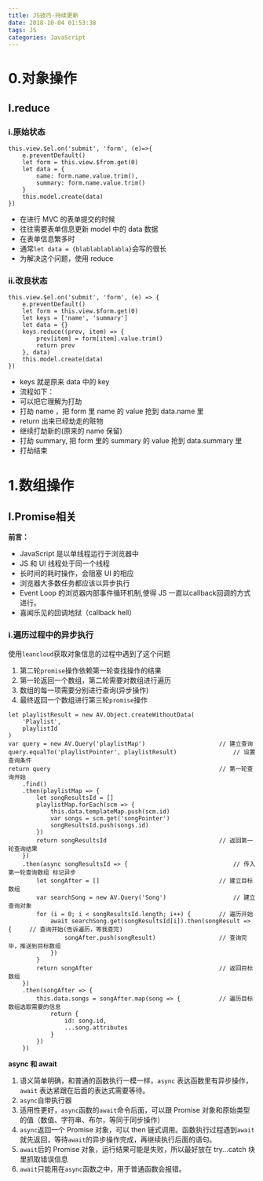 ```yaml
---
title: JS技巧-持续更新
date: 2018-10-04 01:53:38
tags: JS
categories: JavaScript
---
```


# 0.对象操作

## I.reduce

### i.原始状态

```
this.view.$el.on('submit', 'form', (e)=>{
    e.preventDefault()
    let form = this.view.$from.get(0)
    let data = {
        name: form.name.value.trim(),
        summary: form.name.value.trim()
    }
    this.model.create(data)
})
```

-   在进行 MVC 的表单提交的时候
-   往往需要表单信息更新 model 中的 data 数据
-   在表单信息繁多时
-   通常`let data = {blablablablabla}`会写的很长
-   为解决这个问题，使用 reduce

### ii.改良状态

```
this.view.$el.on('submit', 'form', (e) => {
    e.preventDefault()
    let form = this.view.$form.get(0)
    let keys = ['name', 'summary']
    let data = {}
    keys.reduce((prev, item) => {
        prev[item] = form[item].value.trim()
        return prev
    }, data)
    this.model.create(data)
})
```

-   keys 就是原来 data 中的 key
-   流程如下：
-   可以把它理解为打劫
-   打劫 name ，把 form 里 name 的 value 抢到 data.name 里
-   return 出来已经劫走的赃物
-   继续打劫新的(原来的 name 保留)
-   打劫 summary, 把 form 里的 summary 的 value 抢到 data.summary 里
-   打劫结束

# 1.数组操作
## I.Promise相关
**前言：**
- JavaScript 是以单线程运行于浏览器中
- JS 和 UI 线程处于同一个线程
- 长时间的耗时操作，会阻塞 UI 的相应
- 浏览器大多数任务都应该以异步执行
- Event Loop 的浏览器内部事件循环机制,使得 JS 一直以callback回调的方式进行。
- 喜闻乐见的回调地狱（callback hell）

### i.遍历过程中的异步执行
使用`leancloud`获取对象信息的过程中遇到了这个问题
1. 第二轮`promise`操作依赖第一轮查找操作的结果
2. 第一轮返回一个数组，第二轮需要对数组进行遍历
3. 数组的每一项需要分别进行查询(异步操作)
4. 最终返回一个数组进行第三轮`promise`操作

```
let playlistResult = new AV.Object.createWithoutData(
    'Playlist',
    playlistId
)
var query = new AV.Query('playlistMap')                     // 建立查询
query.equalTo('playlistPointer', playlistResult)                // 设置查询条件
return query                                                // 第一轮查询开始
    .find()
    .then(playlistMap => {
        let songResultsId = []
        playlistMap.forEach(scm => {
            this.data.templateMap.push(scm.id)
            var songs = scm.get('songPointer')
            songResultsId.push(songs.id)
        })
        return songResultsId                                // 返回第一轮查询结果
    })
    .then(async songResultsId => {                              // 传入第一轮查询数组 标记异步
        let songAfter = []                                  // 建立目标数组
        var searchSong = new AV.Query('Song')                   // 建立查询对象
        for (i = 0; i < songResultsId.length; i++) {        // 遍历开始
            await searchSong.get(songResultsId[i]).then(songResult => {     // 查询开始(告诉遍历，等我查完) 
                songAfter.push(songResult)                  // 查询完毕，推送到目标数组
            })
        }
        return songAfter                                    // 返回目标数组
    })
    .then(songAfter => {                                    
        this.data.songs = songAfter.map(song => {           // 遍历目标数组选取需要的信息
            return {
                id: song.id,
                ...song.attributes
            }
        })
    })
```

**async 和 await**
1. 语义简单明确，和普通的函数执行一模一样，`async` 表达函数里有异步操作，`await` 表达紧跟在后面的表达式需要等待。
2. `async`自带执行器
3. 适用性更好，`async`函数的`await`命令后面，可以跟 Promise 对象和原始类型的值（数值、字符串、布尔，等同于同步操作）
4. `async`返回一个 Promise 对象，可以 then 链式调用。函数执行过程遇到`await`就先返回，等待`await`的异步操作完成，再继续执行后面的语句。
5. `await`后的 Promise 对象，运行结果可能是失败，所以最好放在 try...catch 块里抓取错误信息
6. `await`只能用在`async`函数之中，用于普通函数会报错。